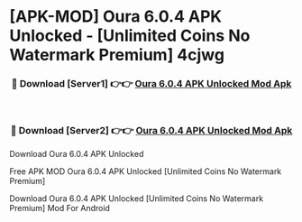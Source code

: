 # [APK-MOD] Oura 6.0.4 APK Unlocked - [Unlimited Coins No Watermark Premium] 4cjwg



<div align="center">
<h3>🔴 Download [Server1] 👉👉 <a href="https://momento.my/?title=Oura_6.0.4_APK_Unlocked">Oura 6.0.4 APK Unlocked Mod Apk</a></h3><br>

<h3>🔴 Download [Server2] 👉👉 <a href="https://momento.my/?title=Oura_6.0.4_APK_Unlocked">Oura 6.0.4 APK Unlocked Mod Apk</a></h3>
</div>



Download Oura 6.0.4 APK Unlocked 

Free APK MOD Oura 6.0.4 APK Unlocked [Unlimited Coins No Watermark Premium]

Download Oura 6.0.4 APK Unlocked [Unlimited Coins No Watermark Premium] Mod For Android
